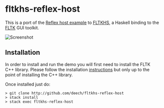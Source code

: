 # fltkhs-reflex-host

This is a port of the [Reflex host example][1] to [FLTKHS][2], a Haskell binding to the [FLTK][3] GUI toolkit.

![Screenshot](https://github.com/deech/fltkhs-reflex-host/blob/master/fltkhs-reflex-host.gif)

## Installation

In order to install and run the demo you will first need to install the FLTK C++ library.
Please follow the installation [instructions][4] but only up to the point of installing the C++ library.

Once installed just do:

```
> git clone http://github.com/deech/fltkhs-reflex-host
> stack install
> stack exec fltkhs-reflex-host
```

  [1]: https://github.com/reflex-frp/reflex-platform/blob/develop/examples/host.hs
  [2]: https://hackage.haskell.org/package/fltkhs
  [3]: http://fltk.org
  [4]: https://github.com/deech/fltkhs#quick-install
